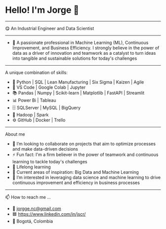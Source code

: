 
# Hello! I'm Jorge 👋
---

:yum: An Industrial Engineer and Data Scientist

---

- 👨 A passionate professional in Machine Learning (ML), Continuous Improvement, and Business Efficiency. I strongly believe in the power of data as a driver of innovation and teamwork as a catalyst to turn ideas into tangible and sustainable solutions for today's challenges

---

A unique combination of skills:

- 👅 Python | SQL | Lean Manufacturing | Six Sigma | Kaizen | Agile
- 📓 VS Code | Google Colab | Jupyter
- 📚 Pandas | Numpy | Scikit-learn | Matplotlib | FastAPI | Streamlit
- 📊 Power Bi | Tableau
- 🗄️ SQLServer | MySQL | BigQuery
- 🔢 Hadoop | Spark
- ⚙️ GitHub | Docker | Trello

---

About me

- 💞️ I’m looking to collaborate on projects that aim to optimize processes and make data-driven decisions
- ⚡ Fun fact: I'm a firm believer in the power of teamwork and continuous learning to tackle today's challenges
- 🎯 Lifelong learning
- 🌱 Current areas of inspiration: Big Data and Machine Learning
- 👀 I’m interested in leveraging data science and machine learning to drive continuous improvement and efficiency in business processes


---

📫 How to reach me ...

- 📧 jorgge.nc@gmail.com
- 🟦 https://www.linkedin.com/in/jscr/
- 📍 Bogotá, Colombia
